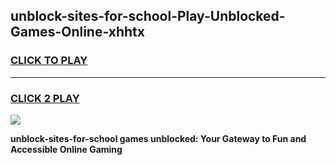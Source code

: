 
## unblock-sites-for-school-Play-Unblocked-Games-Online-xhhtx
<h3>
<a href="https://premium76.site?title=unblock-sites-for-school&ref=25A">CLICK TO PLAY</a></h3>
<hr>

<h3>
<a href="https://premium76.site?title=unblock-sites-for-school&ref=25A">CLICK 2 PLAY</a>
  
</h3>

<a href="https://premium76.site?title=unblock-sites-for-school&ref=25A"><img src="https://clearcache.store/games.png"></a>


**unblock-sites-for-school games unblocked: Your Gateway to Fun and Accessible Online Gaming**
